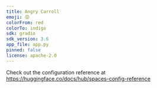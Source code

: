 ```yaml
---
title: Angry Carroll
emoji: 😡
colorFrom: red
colorTo: indigo
sdk: gradio
sdk_version: 3.6
app_file: app.py
pinned: false
license: apache-2.0
---
```


Check out the configuration reference at https://huggingface.co/docs/hub/spaces-config-reference
